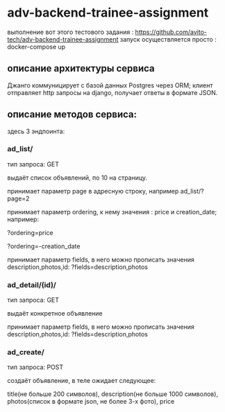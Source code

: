 # adv-backend-trainee-assignment
выполнение вот этого тестового задания : https://github.com/avito-tech/adv-backend-trainee-assignment
запуск осуществляется просто : docker-compose up


## описание архитектуры сервиса
 Джанго коммуницирует с базой данных Postgres через ORM; клиент отправляет http запросы на django, получает ответы в формате JSON.



## описание методов сервиса:
здесь 3 эндпоинта:

### ad_list/

тип запроса: GET

выдаёт список объявлений, по 10 на страницу.

принимает параметр page в адресную строку, например ad_list/?page=2

принимает параметр ordering, к нему значения : price и creation_date; например:

?ordering=price

?ordering=-creation_date

принимает параметр fields, в него можно прописать значения description,photos,id:
?fields=description,photos

### ad_detail/(id)/ 

тип запроса: GET

выдаёт конкретное объявление

принимает параметр fields, в него можно прописать значения description,photos,id:
?fields=description,photos

### ad_create/

тип запроса: POST

создаёт объявление, в теле ожидает следующее:

title(не больше 200 символов), description(не больше 1000 символов), photos(список в формате json, не более 3-х фото), price



